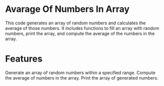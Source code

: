 # Avarage Of Numbers In Array
This code generates an array of random numbers and calculates the average of those numbers. It includes functions to fill an array with random numbers, print the array, and compute the average of the numbers in the array.

# Features
Generate an array of random numbers within a specified range.
Compute the average of numbers in the array.
Print the array of generated numbers.

